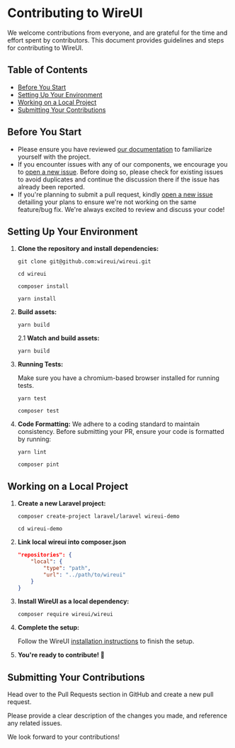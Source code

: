 # Contributing to WireUI

We welcome contributions from everyone, and are grateful for the time and effort spent by contributors.
This document provides guidelines and steps for contributing to WireUI.

## Table of Contents

-   [Before You Start](#before-you-start)
-   [Setting Up Your Environment](#setting-up-your-environment)
-   [Working on a Local Project](#working-on-a-local-project)
-   [Submitting Your Contributions](#submitting-your-contributions)

## Before You Start

-   Please ensure you have reviewed [our documentation](https://wireui.dev) to familiarize yourself with the project.
-   If you encounter issues with any of our components, we encourage you to [open a new issue](https://github.com/wireui/wireui/issues). Before doing so, please check for existing issues to avoid duplicates and continue the discussion there if the issue has already been reported.
-   If you're planning to submit a pull request, kindly [open a new issue](https://github.com/wireui/wireui/issues) detailing your plans to ensure we're not working on the same feature/bug fix. We're always excited to review and discuss your code!

## Setting Up Your Environment

1. **Clone the repository and install dependencies:**

    ```shell
    git clone git@github.com:wireui/wireui.git

    cd wireui

    composer install

    yarn install
    ```

2. **Build assets:**

    ```shell
    yarn build
    ```

    2.1 **Watch and build assets:**

    ```shell
    yarn build
    ```

3. **Running Tests:**

    Make sure you have a chromium-based browser installed for running tests.

    ```shell
    yarn test

    composer test
    ```

4. **Code Formatting:**
   We adhere to a coding standard to maintain consistency. Before submitting your PR, ensure your code is formatted by running:

    ```shell
    yarn lint

    composer pint
    ```

## Working on a Local Project

1. **Create a new Laravel project:**

    ```shell
    composer create-project laravel/laravel wireui-demo

    cd wireui-demo
    ```

2. **Link local wireui into composer.json**

    ```json
    "repositories": {
        "local": {
            "type": "path",
            "url": "../path/to/wireui"
        }
    }
    ```

3. **Install WireUI as a local dependency:**

    ```shell
    composer require wireui/wireui
    ```

4. **Complete the setup:**

    Follow the WireUI [installation instructions](https://wireui.dev/getting-started) to finish the setup.

5. **You're ready to contribute! 🎉**

## Submitting Your Contributions

Head over to the Pull Requests section in GitHub and create a new pull request.

Please provide a clear description of the changes you made, and reference any related issues.

We look forward to your contributions!
